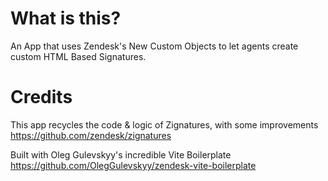 # What is this?
An App that uses Zendesk's New Custom Objects to let agents create custom HTML Based Signatures.

# Credits
This app recycles the code & logic of Zignatures, with some improvements
https://github.com/zendesk/zignatures

Built with Oleg Gulevskyy's incredible Vite Boilerplate
https://github.com/OlegGulevskyy/zendesk-vite-boilerplate

